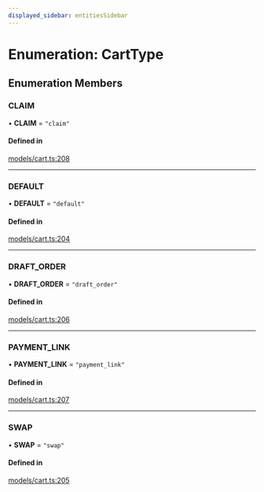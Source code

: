 ```yaml
---
displayed_sidebar: entitiesSidebar
---
```


# Enumeration: CartType

## Enumeration Members

### CLAIM

• **CLAIM** = ``"claim"``

#### Defined in

[models/cart.ts:208](https://github.com/medusajs/medusa/blob/da7ea8c5d/packages/medusa/src/models/cart.ts#L208)

___

### DEFAULT

• **DEFAULT** = ``"default"``

#### Defined in

[models/cart.ts:204](https://github.com/medusajs/medusa/blob/da7ea8c5d/packages/medusa/src/models/cart.ts#L204)

___

### DRAFT\_ORDER

• **DRAFT\_ORDER** = ``"draft_order"``

#### Defined in

[models/cart.ts:206](https://github.com/medusajs/medusa/blob/da7ea8c5d/packages/medusa/src/models/cart.ts#L206)

___

### PAYMENT\_LINK

• **PAYMENT\_LINK** = ``"payment_link"``

#### Defined in

[models/cart.ts:207](https://github.com/medusajs/medusa/blob/da7ea8c5d/packages/medusa/src/models/cart.ts#L207)

___

### SWAP

• **SWAP** = ``"swap"``

#### Defined in

[models/cart.ts:205](https://github.com/medusajs/medusa/blob/da7ea8c5d/packages/medusa/src/models/cart.ts#L205)
